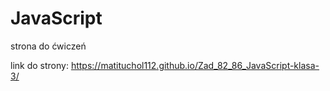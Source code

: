 # JavaScript

strona do ćwiczeń

link do strony: https://matituchol112.github.io/Zad_82_86_JavaScript-klasa-3/
